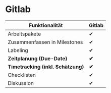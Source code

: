 # Gitlab

Funktionalität | Gitlab
--- | ---
Arbeitspakete | ✔
Zusammenfassen in Milestones | ✔
Labeling | ✔
**Zeitplanung (Due-Date)** | **✔**
**Timetracking (inkl. Schätzung)** | **✔**
Checklisten | ✔
Diskussion | ✔
